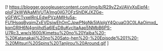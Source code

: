[! https://blogger.googleusercontent.com/img/b/R29vZ2xl/AVvXsEjpf4-ploF2kWWAaMlVUTA1mg0jlG7OFzShlDKJXZGe-yGFWCTvxelRnLEdwPVzAMIHu5a-FU1HsqqByqimZxEVDsjwEhOnCJpwPNgNk5lAlplgY4QcuaO3C0LAaOimxd_kqnGRIH6N4gnijhd5a6lEsD8uKvcltaAap5NMbB6PS-U7Rc3_ww/s1600/Kimetsu%20no%20Yaiba%20-%20Katanakaji%20no%20Sato-hen%20-%20Episode%201%20-%20Mitsuri%20Spins%20Tanjirou%20Around.gif ]

